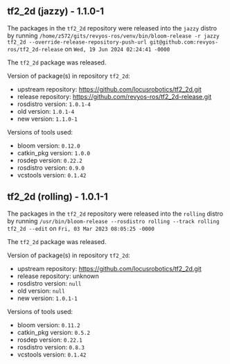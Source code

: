 ## tf2_2d (jazzy) - 1.1.0-1

The packages in the `tf2_2d` repository were released into the `jazzy` distro by running `/home/z572/gits/revyos-ros/venv/bin/bloom-release -r jazzy tf2_2d --override-release-repository-push-url git@github.com:revyos-ros/tf2_2d-release` on `Wed, 19 Jun 2024 02:24:41 -0000`

The `tf2_2d` package was released.

Version of package(s) in repository `tf2_2d`:

- upstream repository: https://github.com/locusrobotics/tf2_2d.git
- release repository: https://github.com/revyos-ros/tf2_2d-release.git
- rosdistro version: `1.0.1-4`
- old version: `1.0.1-4`
- new version: `1.1.0-1`

Versions of tools used:

- bloom version: `0.12.0`
- catkin_pkg version: `1.0.0`
- rosdep version: `0.22.2`
- rosdistro version: `0.9.0`
- vcstools version: `0.1.42`


## tf2_2d (rolling) - 1.0.1-1

The packages in the `tf2_2d` repository were released into the `rolling` distro by running `/usr/bin/bloom-release --rosdistro rolling --track rolling tf2_2d --edit` on `Fri, 03 Mar 2023 08:05:25 -0000`

The `tf2_2d` package was released.

Version of package(s) in repository `tf2_2d`:

- upstream repository: https://github.com/locusrobotics/tf2_2d.git
- release repository: unknown
- rosdistro version: `null`
- old version: `null`
- new version: `1.0.1-1`

Versions of tools used:

- bloom version: `0.11.2`
- catkin_pkg version: `0.5.2`
- rosdep version: `0.22.1`
- rosdistro version: `0.8.3`
- vcstools version: `0.1.42`


